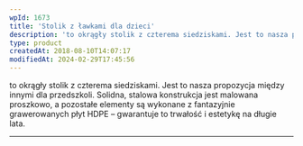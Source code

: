 ```yaml
---
wpId: 1673
title: 'Stolik z ławkami dla dzieci'
description: 'to okrągły stolik z czterema siedziskami. Jest to nasza propozycja między innymi dla przedszkoli. Solidna, stalowa konstrukcja jest malowana proszkowo, a pozostałe elementy są wykonane z fantazyjnie grawerowanych płyt HDPE – gwarantuje to trwałość i estetykę na długie lata.'
type: product
createdAt: 2018-08-10T14:07:17
modifiedAt: 2024-02-29T17:45:56
---
```



to okrągły stolik z czterema siedziskami. Jest to nasza propozycja między innymi dla przedszkoli. Solidna, stalowa konstrukcja jest malowana proszkowo, a pozostałe elementy są wykonane z fantazyjnie grawerowanych płyt HDPE – gwarantuje to trwałość i estetykę na długie lata.

* * *